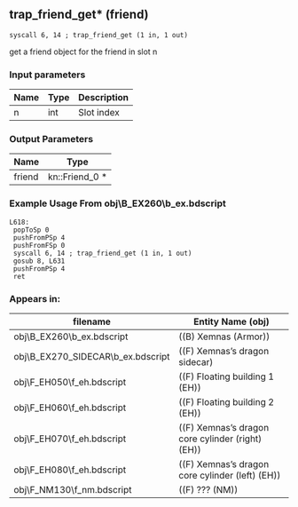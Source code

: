 ## trap_friend_get* (friend)

`syscall 6, 14 ; trap_friend_get (1 in, 1 out)`

get a friend object for the friend in slot n

### Input parameters
| Name | Type | Description
|------|------|------------
| n   | int   | Slot index


### Output Parameters
| Name | Type
|------|-----
| friend   | kn::Friend_0 *   
### Example Usage From obj\B_EX260\b_ex.bdscript
```plaintext
L618:
 popToSp 0
 pushFromPSp 4
 pushFromFSp 0
 syscall 6, 14 ; trap_friend_get (1 in, 1 out)
 gosub 8, L631
 pushFromPSp 4
 ret
```


### Appears in:
| filename | Entity Name (obj)
|----------|-------------
| obj\B_EX260\b_ex.bdscript       | ((B) Xemnas (Armor))          
| obj\B_EX270_SIDECAR\b_ex.bdscript       | ((F) Xemnas’s dragon sidecar)          
| obj\F_EH050\f_eh.bdscript       | ((F) Floating building 1 (EH))          
| obj\F_EH060\f_eh.bdscript       | ((F) Floating building 2 (EH))          
| obj\F_EH070\f_eh.bdscript       | ((F) Xemnas’s dragon core cylinder (right) (EH))          
| obj\F_EH080\f_eh.bdscript       | ((F) Xemnas’s dragon core cylinder (left) (EH))          
| obj\F_NM130\f_nm.bdscript       | ((F) ??? (NM))          



